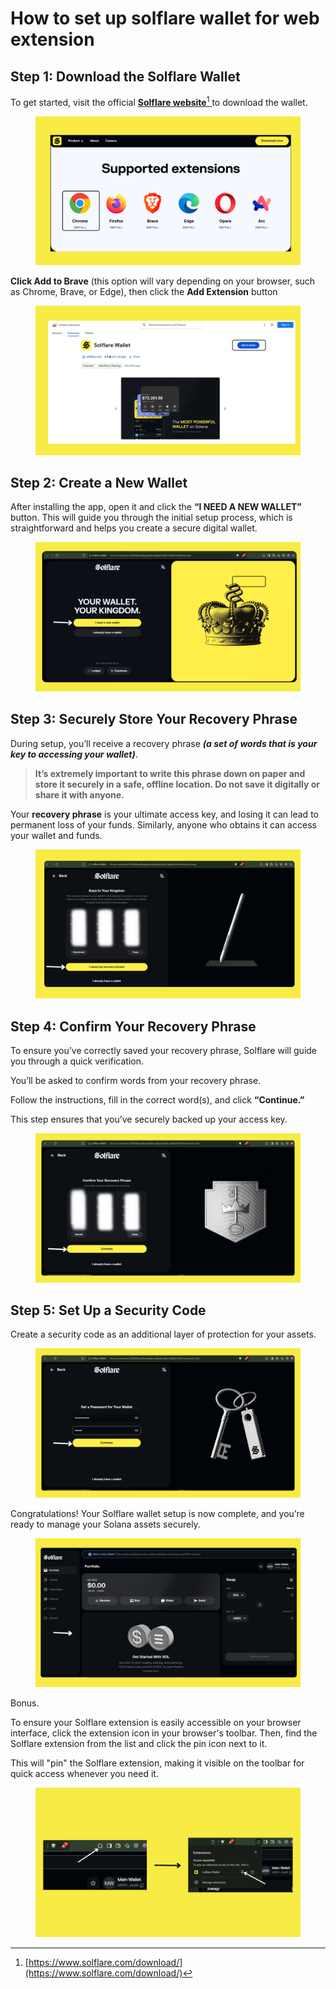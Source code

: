 # How to set up solflare wallet for web extension

## Step 1: Download the Solflare Wallet <a href="#id-690d" id="id-690d"></a>

To get started, visit the official [**Solflare website**](#user-content-fn-1)[^1][ ](https://chromewebstore.google.com/detail/solflare-wallet/bhhhlbepdkbapadjdnnojkbgioiodbic)to download the wallet.&#x20;

<figure><img src="../../.gitbook/assets/solfare downlaod.png" alt=""><figcaption></figcaption></figure>

**Click Add to Brave** (this option will vary depending on your browser, such as Chrome, Brave, or Edge), then click the **Add Extension** button

<figure><img src="../../.gitbook/assets/solfare 1.png" alt=""><figcaption></figcaption></figure>

## Step 2: Create a New Wallet <a href="#id-7661" id="id-7661"></a>

After installing the app, open it and click the **“I NEED A NEW WALLET”** button. This will guide you through the initial setup process, which is straightforward and helps you create a secure digital wallet.

<figure><img src="../../.gitbook/assets/new wallet 1.png" alt=""><figcaption></figcaption></figure>

## Step 3: Securely Store Your Recovery Phrase <a href="#f46b" id="f46b"></a>

During setup, you’ll receive a recovery phrase _**(a set of words that is your key to accessing your wallet)**_.

> **It’s extremely important to write this phrase down on paper and store it securely in a safe, offline location. Do not save it digitally or share it with anyone.**

Your **recovery phrase** is your ultimate access key, and losing it can lead to permanent loss of your funds. Similarly, anyone who obtains it can access your wallet and funds.

<figure><img src="../../.gitbook/assets/solfare setup.png" alt=""><figcaption></figcaption></figure>

## Step 4: Confirm Your Recovery Phrase <a href="#b707" id="b707"></a>

To ensure you’ve correctly saved your recovery phrase, Solflare will guide you through a quick verification.

You’ll be asked to confirm words from your recovery phrase.

Follow the instructions, fill in the correct word(s), and click **“Continue.”**

This step ensures that you’ve securely backed up your access key.

<figure><img src="../../.gitbook/assets/save phrase1.png" alt=""><figcaption></figcaption></figure>

## Step 5: Set Up a Security Code <a href="#ba4d" id="ba4d"></a>

Create a security code as an additional layer of protection for your assets.

<figure><img src="../../.gitbook/assets/solfare password.png" alt=""><figcaption></figcaption></figure>



Congratulations! Your Solflare wallet setup is now complete, and you’re ready to manage your Solana assets securely.

<figure><img src="../../.gitbook/assets/final wallet.png" alt=""><figcaption></figcaption></figure>

Bonus.

To ensure your Solflare extension is easily accessible on your browser interface, click the extension icon in your browser's toolbar. Then, find the Solflare extension from the list and click the pin icon next to it.&#x20;

This will "pin" the Solflare extension, making it visible on the toolbar for quick access whenever you need it.

<figure><img src="../../.gitbook/assets/add extension.png" alt=""><figcaption></figcaption></figure>

[^1]: [https://www.solflare.com/download/](https://www.solflare.com/download/)
